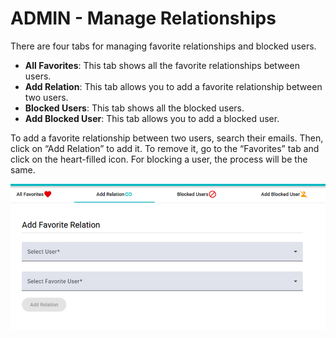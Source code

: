 # ADMIN - Manage Relationships

There are four tabs for managing favorite relationships and blocked users.

- **All Favorites**: This tab shows all the favorite relationships between users.
- **Add Relation**: This tab allows you to add a favorite relationship between two users.
- **Blocked Users**: This tab shows all the blocked users.
- **Add Blocked User**: This tab allows you to add a blocked user.

To add a favorite relationship between two users, search their emails. Then, click on “Add Relation” to add it. To remove it, go to the “Favorites” tab and click on the heart-filled icon. For blocking a user, the process will be the same.

![Manage relationships](./images/relationships-admin.png)

